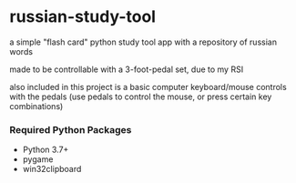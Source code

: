 # russian-study-tool

a simple "flash card" python study tool app with a repository of russian words

made to be controllable with a 3-foot-pedal set, due to my RSI

also included in this project is a basic computer keyboard/mouse controls with the pedals (use pedals to control the mouse, or press certain key combinations)


### Required Python Packages
- Python 3.7+
- pygame
- win32clipboard

